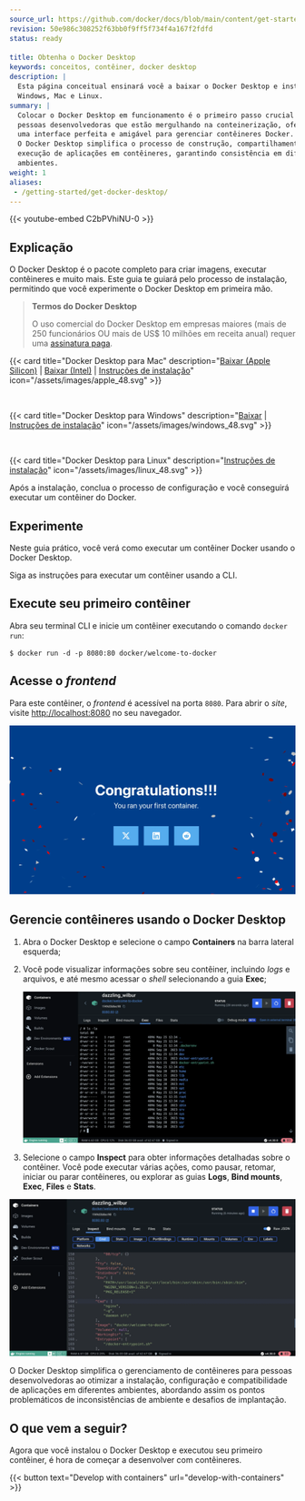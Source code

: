 ```yaml
---
source_url: https://github.com/docker/docs/blob/main/content/get-started/introduction/get-docker-desktop.md
revision: 50e986c308252f63bb0f9ff5f734f4a167f2fdfd
status: ready

title: Obtenha o Docker Desktop
keywords: conceitos, contêiner, docker desktop
description: |
  Esta página conceitual ensinará você a baixar o Docker Desktop e instalá-lo no
  Windows, Mac e Linux.
summary: |
  Colocar o Docker Desktop em funcionamento é o primeiro passo crucial para
  pessoas desenvolvedoras que estão mergulhando na conteinerização, oferecendo
  uma interface perfeita e amigável para gerenciar contêineres Docker.
  O Docker Desktop simplifica o processo de construção, compartilhamento e
  execução de aplicações em contêineres, garantindo consistência em diferentes
  ambientes.
weight: 1
aliases:
 - /getting-started/get-docker-desktop/
---
```


{{< youtube-embed C2bPVhiNU-0 >}}

## Explicação

O Docker Desktop é o pacote completo para criar imagens, executar contêineres e
muito mais.
Este guia te guiará pelo processo de instalação, permitindo que você experimente
o Docker Desktop em primeira mão.


> **Termos do Docker Desktop**
>
> O uso comercial do Docker Desktop em empresas maiores (mais de 250
> funcionários OU mais de US$ 10 milhões em receita anual) requer uma
> [assinatura paga](https://www.docker.com/pricing/?_gl=1*1nyypal*_ga*MTYxMTUxMzkzOS4xNjgzNTM0MTcw*_ga_XJWPQMJYHQ*MTcxNjk4MzU4Mi4xMjE2LjEuMTcxNjk4MzkzNS4xNy4wLjA.).

{{< card
  title="Docker Desktop para Mac"
  description="[Baixar (Apple Silicon)](https://desktop.docker.com/mac/main/arm64/Docker.dmg?utm_source=docker&utm_medium=webreferral&utm_campaign=docs-driven-download-mac-arm64) | [Baixar (Intel)](https://desktop.docker.com/mac/main/amd64/Docker.dmg?utm_source=docker&utm_medium=webreferral&utm_campaign=docs-driven-download-mac-amd64) | [Instruções de instalação](/desktop/setup/install/mac-install)"
  icon="/assets/images/apple_48.svg" >}}

<br>

{{< card
  title="Docker Desktop para Windows"
  description="[Baixar](https://desktop.docker.com/win/main/amd64/Docker%20Desktop%20Installer.exe?utm_source=docker&utm_medium=webreferral&utm_campaign=docs-driven-download-windows) | [Instruções de instalação](/desktop/setup/install/windows-install)"
  icon="/assets/images/windows_48.svg" >}}

<br>

{{< card
  title="Docker Desktop para Linux"
  description="[Instruções de instalação](/desktop/setup/install/linux/)"
  icon="/assets/images/linux_48.svg" >}}

Após a instalação, conclua o processo de configuração e você conseguirá executar
um contêiner do Docker.

## Experimente

Neste guia prático, você verá como executar um contêiner Docker usando o Docker
Desktop.

Siga as instruções para executar um contêiner usando a CLI.


## Execute seu primeiro contêiner

Abra seu terminal CLI e inicie um contêiner executando o comando `docker run`:



```console
$ docker run -d -p 8080:80 docker/welcome-to-docker
```

## Acesse o _frontend_

Para este contêiner, o _frontend_ é acessível na porta `8080`.
Para abrir o _site_, visite [http://localhost:8080](http://localhost:8080) no
seu navegador.





![Captura de tela da página inicial do servidor _web_ Nginx, vinda do contêiner em execução](../docker-concepts/the-basics/images/access-the-frontend.webp?border=true)

## Gerencie contêineres usando o Docker Desktop


1. Abra o Docker Desktop e selecione o campo **Containers** na barra lateral
   esquerda;
2. Você pode visualizar informações sobre seu contêiner, incluindo _logs_ e
   arquivos, e até mesmo acessar o _shell_ selecionando a guia **Exec**;

   ![Captura de tela do exec no contêiner em execução no Docker Desktop](images/exec-into-docker-container.webp?border=true)


3. Selecione o campo **Inspect** para obter informações detalhadas sobre o
   contêiner.
   Você pode executar várias ações, como pausar, retomar, iniciar ou parar
   contêineres, ou explorar as guias **Logs**, **Bind mounts**, **Exec**,
   **Files** e **Stats**.

![Captura de tela da inspeção do contêiner em execução no Docker Desktop](images/inspecting-container.webp?border=true)

O Docker Desktop simplifica o gerenciamento de contêineres para pessoas
desenvolvedoras ao otimizar a instalação, configuração e compatibilidade de
aplicações em diferentes ambientes, abordando assim os pontos problemáticos de
inconsistências de ambiente e desafios de implantação.

## O que vem a seguir?

Agora que você instalou o Docker Desktop e executou seu primeiro contêiner, é
hora de começar a desenvolver com contêineres.

{{< button text="Develop with containers" url="develop-with-containers" >}}

